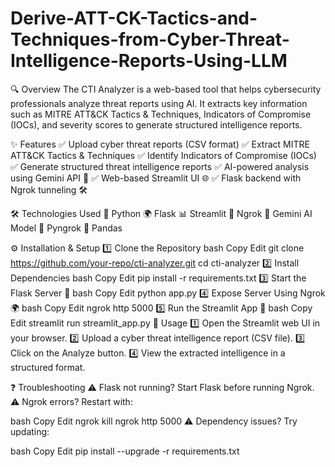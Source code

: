 # Derive-ATT-CK-Tactics-and-Techniques-from-Cyber-Threat-Intelligence-Reports-Using-LLM
🔍 Overview
The CTI Analyzer is a web-based tool that helps cybersecurity professionals analyze threat reports using AI. It extracts key information such as MITRE ATT&CK Tactics & Techniques, Indicators of Compromise (IOCs), and severity scores to generate structured intelligence reports.

✨ Features
✅ Upload cyber threat reports (CSV format)
✅ Extract MITRE ATT&CK Tactics & Techniques
✅ Identify Indicators of Compromise (IOCs)
✅ Generate structured threat intelligence reports
✅ AI-powered analysis using Gemini API 🤖
✅ Web-based Streamlit UI 🌐
✅ Flask backend with Ngrok tunneling 🛠️

🛠️ Technologies Used
🐍 Python
🌍 Flask
📊 Streamlit
🔗 Ngrok
🧠 Gemini AI Model
📡 Pyngrok
📑 Pandas

⚙️ Installation & Setup
1️⃣ Clone the Repository
bash
Copy
Edit
git clone https://github.com/your-repo/cti-analyzer.git
cd cti-analyzer
2️⃣ Install Dependencies
bash
Copy
Edit
pip install -r requirements.txt
3️⃣ Start the Flask Server 🚀
bash
Copy
Edit
python app.py
4️⃣ Expose Server Using Ngrok 🌍
bash
Copy
Edit
ngrok http 5000
5️⃣ Run the Streamlit App 🎨
bash
Copy
Edit
streamlit run streamlit_app.py
📌 Usage
1️⃣ Open the Streamlit web UI in your browser.
2️⃣ Upload a cyber threat intelligence report (CSV file).
3️⃣ Click on the Analyze button.
4️⃣ View the extracted intelligence in a structured format.

❓ Troubleshooting
⚠️ Flask not running? Start Flask before running Ngrok.
⚠️ Ngrok errors? Restart with:

bash
Copy
Edit
ngrok kill
ngrok http 5000
⚠️ Dependency issues? Try updating:

bash
Copy
Edit
pip install --upgrade -r requirements.txt

